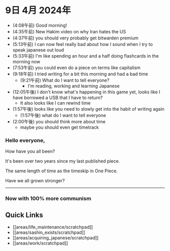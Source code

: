 # 9日 4月 2024年
- (4:08午前) Good morning!
- (4:35午前) New Hakim video on why Iran hates the US
- (4:37午前) you should very probably get bitwarden premium
- (5:13午前) I can now feel really bad about how I sound when I try to speak japanese out loud
- (5:33午前) I'm like spending an hour and a half doing flashcards in the morning now
- (7:53午前) you could even do a piece on terms like capitalism
- (9:18午前) I tried writing for a bit this morning and had a bad time
  - (9:21午前) What do I want to tell everyone?
    - I'm reading, working and learning Japanese
- (12:05午後) I don't know what's happening in this game yet, looks like I have borrowed a USB that I have to return?
  - It also looks like I can rewind time
- (1:57午後) looks like you need to slowly get into the habit of writing again
  - (1:57午後) what do I want to tell everyone
- (2:00午後) you should think more about time
  - maybe you should even get timetrack


### Hello everyone,
How have you all been?

It's been over two years since my last published piece.

The same length of time as the timeskip in One Piece.

Have we all grown stronger?

---

### Now with 100% more communism










 



## Quick Links
- [[areas/life_maintenance/scratchpad]]
- [[areas/sashin_exists/scratchpad]]
- [[areas/acquiring_japanese/scratchpad]]
- [[areas/work/scratchpad]]
